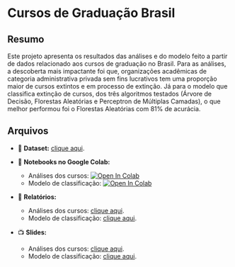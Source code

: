 # Cursos de Graduação Brasil

## Resumo

Este projeto apresenta os resultados das análises e do modelo feito a partir de dados relacionado aos cursos de graduação no Brasil. Para as análises, a descoberta mais impactante foi que, organizações acadêmicas de categoria administrativa privada sem fins lucrativos tem uma proporção maior de cursos extintos e em processo de extinção. Já para o modelo que classifica extinção de cursos, dos três algoritmos testados (Árvore de Decisão, Florestas Aleatórias e Perceptron de Múltiplas Camadas), o que melhor performou foi o Florestas Aleatórias com 81% de acurácia.

## Arquivos

 - :game_die: **Dataset:** [clique aqui](https://dadosabertos.mec.gov.br/indicadores-sobre-ensino-superior/item/183-cursos-de-graduacao-do-brasil).

- :orange_book: **Notebooks no Google Colab:**
    - Análises dos cursos: [![Open In Colab](https://colab.research.google.com/assets/colab-badge.svg)](https://colab.research.google.com/drive/1yCHmQk89jnFskhuW80OsPiL4lkmY1uyh?usp=sharing)
    - Modelo de classificação: [![Open In Colab](https://colab.research.google.com/assets/colab-badge.svg)](https://colab.research.google.com/drive/1cjlIiSwz_iGcU3cjy_JEaBgSwOyiqs9g?usp=sharing)

- :page_facing_up: **Relatórios:**
    - Análises dos cursos: [clique aqui](/relatorios/Relatório%20-%20Análises.pdf).
    - Modelo de classificação: [clique aqui](/relatorios/Relatório%20-%20Modelo.pdf).

- :tv: **Slides:**
    - Análises dos cursos: [clique aqui](https://www.canva.com/design/DAGIb1KG7w4/agkKoljdXxc0T6Pu4ltI2Q/edit?utm_content=DAGIb1KG7w4&utm_campaign=designshare&utm_medium=link2&utm_source=sharebutton).
    - Modelo de classificação: [clique aqui](https://www.canva.com/design/DAGNBlGP3sk/9q8C1uXdTLg0E2j_212i7g/edit?utm_content=DAGNBlGP3sk&utm_campaign=designshare&utm_medium=link2&utm_source=sharebutton).
